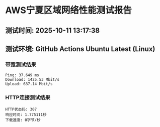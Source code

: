 # AWS宁夏区域网络性能测试报告
## 测试时间: 2025-10-11 13:17:38
## 测试环境: GitHub Actions Ubuntu Latest (Linux)

### 带宽测试结果
```
Ping: 37.649 ms
Download: 1425.53 Mbit/s
Upload: 637.14 Mbit/s
```

### HTTP连接测试结果
```
HTTP状态码: 307
响应时间: 1.775111秒
下载速度: 0字节/秒
```

